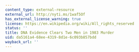 ```yaml
---
content_type: external-resource
external_url: http://nyti.ms/1waf5Of
has_external_license_warning: true
license: https://en.wikipedia.org/wiki/All_rights_reserved
status: ''
title: DNA Evidence Clears Two Men in 1983 Murder
uid: da5161a4-68ee-4319-8d1e-6c093b857bdd
wayback_url: ''
---
```

